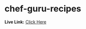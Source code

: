 ﻿# chef-guru-recipes
<b>Live Link:</b> <a href="https://chef-guru-recipes.web.app/)https://chef-guru-recipes.web.app/">Click Here</a>
